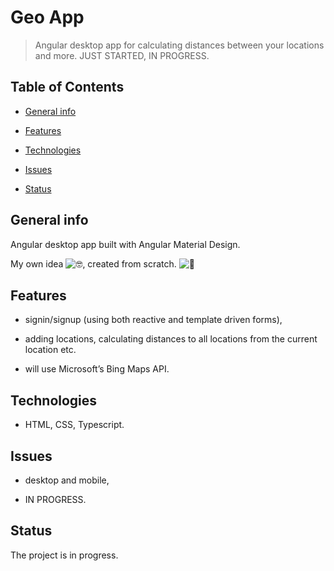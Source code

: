 # Geo App

> Angular desktop app for calculating distances between your locations and more. JUST STARTED, IN PROGRESS.

## Table of Contents

- [General info](#general-info)

- [Features](#features)

- [Technologies](#technologies)

- [Issues](#issues)

- [Status](#status)

## General info

Angular desktop app built with Angular Material Design.

My own idea ![🤓](https://mail.google.com/mail/e/1f913), created from scratch. ![🔨](https://mail.google.com/mail/e/1f528)

## Features

- signin/signup (using both reactive and template driven forms),

- adding locations, calculating distances to all locations from the current location etc.

- will use Microsoft’s Bing Maps API.


## Technologies

- HTML, CSS, Typescript.

## Issues

- desktop and mobile,

- IN PROGRESS.

## Status

The project is in progress.
